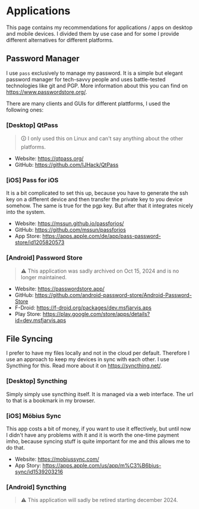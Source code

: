 # Applications

This page contains my recommendations for applications / apps on desktop and mobile devices.
I divided them by use case and for some I provide different alternatives for different platforms.

## Password Manager

I use `pass` exclusively to manage my password. It is a simple but elegant password manager for
tech-savvy people and uses battle-tested technologies like git and PGP. More information about
this you can find on https://www.passwordstore.org/.

There are many clients and GUIs for different plattforms, I used the following ones:

### [Desktop] QtPass

> 🛈 I only used this on Linux and can't say anything about the other platforms.

* Website: https://qtpass.org/
* GitHub: https://github.com/IJHack/QtPass

### [iOS] Pass for iOS

It is a bit complicated to set this up, because you have to generate the ssh key on a different
device and then transfer the private key to you device somehow. The same is true for the pgp key.
But after that it integrates nicely into the system.

* Website: https://mssun.github.io/passforios/
* GitHub: https://github.com/mssun/passforios
* App Store: https://apps.apple.com/de/app/pass-password-store/id1205820573

### [Android] Password Store

> ⚠️ This application was sadly archived on Oct 15, 2024 and is no longer maintained.

* Website: https://passwordstore.app/
* GitHub: https://github.com/android-password-store/Android-Password-Store
* F-Droid: https://f-droid.org/packages/dev.msfjarvis.aps
* Play Store: https://play.google.com/store/apps/details?id=dev.msfjarvis.aps

## File Syncing

I prefer to have my files locally and not in the cloud per default. Therefore I use an approach to
keep my devices in sync with each other. I use Syncthing for this.
Read more about it on https://syncthing.net/.

### [Desktop] Syncthing

Simply simply use syncthing itself. It is managed via a web interface. The url to that is a bookmark
in my browser.

### [iOS] Möbius Sync

This app costs a bit of money, if you want to use it effectively, but until now I didn't have any
problems with it and it is worth the one-time payment imho, because syncing stuff is quite important
for me and this allows me to do that.

* Website: https://mobiussync.com/
* App Story: https://apps.apple.com/us/app/m%C3%B6bius-sync/id1539203216

### [Android] Syncthing

> ⚠️ This application will sadly be retired starting december 2024.


